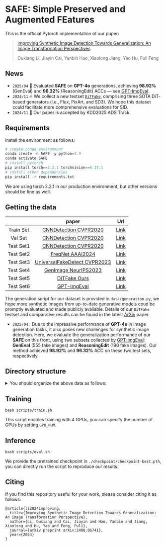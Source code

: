# SAFE:  Simple Preserved and Augmented FEatures

This is the official Pytorch implementation of our paper:

> [Improving Synthetic Image Detection Towards Generalization: An Image Transformation Perspectives](https://arxiv.org/abs/2408.06741)
>
> Ouxiang Li, Jiayin Cai, Yanbin Hao, Xiaolong Jiang, Yao Hu, Fuli Feng

## News

- `2025/04` :memo: Evaluated **SAFE** on **GPT-4o** generations, achieving **98.92%** (GenEval) and **96.32%** (ReasoningEdit) ACCs — see [GPT-ImgEval](#getting-the-data).
- `2024/11` :fire: We collect a new testset [`DiTFake`](https://rec.ustc.edu.cn/share/bb75c2e0-aa6c-11ef-add8-4fbd6e5ad235), comprising three SOTA DiT-based generators (i.e., Flux, PixArt, and SD3). We hope this dataset could facilitate more comprehensive evaluations for SID.
- `2024/11` :tada: Our paper is accepted by KDD2025 ADS Track.

## Requirements

Install the environment as follows:

```python
# create conda environment
conda create -n SAFE -y python=3.9
conda activate SAFE
# install pytorch 
pip install torch==2.2.1 torchvision==0.17.1
# install other dependencies
pip install -r requirements.txt
```

We are using torch 2.2.1 in our production environment, but other versions should be fine as well.

## Getting the data

|             |                            paper                             |                             Url                              |
| :---------: | :----------------------------------------------------------: | :----------------------------------------------------------: |
|  Train Set  | [CNNDetection CVPR2020](https://github.com/PeterWang512/CNNDetection)            | [Link](https://cmu.app.box.com/s/4syr4womrggfin0tsfhxohaec5dh6n48) |
|  Val   Set  | [CNNDetection CVPR2020](https://github.com/PeterWang512/CNNDetection)            | [Link](https://cmu.app.box.com/s/4syr4womrggfin0tsfhxohaec5dh6n48/folder/129187348352) |
|  Test Set1  | [CNNDetection CVPR2020](https://github.com/PeterWang512/CNNDetection)            | [Link](https://cmu.app.box.com/s/4syr4womrggfin0tsfhxohaec5dh6n48/folder/129187348352) |
|  Test Set2  | [FreqNet AAAI2024](https://github.com/chuangchuangtan/FreqNet-DeepfakeDetection) | [Link](https://drive.google.com/drive/folders/11E0Knf9J1qlv2UuTnJSOFUjIIi90czSj?usp=sharing) |
|  Test Set3  | [UniversalFakeDetect CVPR2023](https://github.com/Yuheng-Li/UniversalFakeDetect) | [Link](https://drive.google.com/drive/folders/1nkCXClC7kFM01_fqmLrVNtnOYEFPtWO-?usp=sharing) |
|  Test Set4  | [GenImage NeurIPS2023](https://github.com/GenImage-Dataset/GenImage)             | [Link](https://drive.google.com/drive/folders/1jGt10bwTbhEZuGXLyvrCuxOI0cBqQ1FS) |
|  Test Set5  | [DiTFake Ours](https://github.com/Ouxiang-Li/SAFE)                               | [Link](https://rec.ustc.edu.cn/share/bb75c2e0-aa6c-11ef-add8-4fbd6e5ad235) |
|  Test Set6  | [GPT-ImgEval](https://github.com/PicoTrex/GPT-ImgEval)                           | [Link](https://huggingface.co/datasets/Yejy53/GPT-ImgEval) |

The generation script for our dataset is provided in `data/generation.py`, we hope more synthetic images from up-to-date generative models coud be promptly evaluated and made publicly available. Details of our `DiTFake` testset and comparative results can be found in the latest [ArXiv](https://arxiv.org/abs/2408.06741) paper.

- `2025/04` : Due to the impressive performance of **GPT-4o** in image generation tasks, it also poses new challenges for synthetic image detection. Here, we evaluate the generalization performance of our **SAFE** on this front, using two subsets collected by [GPT-ImgEval](https://github.com/PicoTrex/GPT-ImgEval): **GenEval** (555 fake images) and **ReasoningEdit** (190 fake images). Our method achieved **98.92%** and **96.32%** ACC on these two test sets, respectively.

## Directory structure

<details>
<summary> You should organize the above data as follows: </summary>

```
data/datasets
|-- train_ForenSynths
|   |-- train
|   |   |-- car
|   |   |-- cat
|   |   |-- chair
|   |   |-- horse
|   |-- val
|   |   |-- car
|   |   |-- cat
|   |   |-- chair
|   |   |-- horse
|-- test1_ForenSynths/test
|   |-- biggan
|   |-- cyclegan
|   |-- deepfake
|   |-- gaugan
|   |-- progan
|   |-- stargan
|   |-- stylegan
|   |-- stylegan2
|-- test2_Self-Synthesis/test
|   |-- AttGAN
|   |-- BEGAN
|   |-- CramerGAN
|   |-- InfoMaxGAN
|   |-- MMDGAN
|   |-- RelGAN
|   |-- S3GAN
|   |-- SNGAN
|   |-- STGAN
|-- test3_Ojha/test
|   |-- dalle
|   |-- glide_100_10
|   |-- glide_100_27
|   |-- glide_50_27
|   |-- guided          # Also known as ADM.
|   |-- ldm_100
|   |-- ldm_200
|   |-- ldm_200_cfg
|-- test4_GenImage/test
|   |-- ADM
|   |-- BigGAN
|   |-- Glide
|   |-- Midjourney
|   |-- stable_diffusion_v_1_4
|   |-- stable_diffusion_v_1_5
|   |-- VQDM
|   |-- wukong
|-- test5_DiTFake/test
|   |-- FLUX.1-schnell
|   |-- PixArt-Sigma-XL-2-1024-MS
|   |-- stable-diffusion-3-medium-diffusers
```
</details>

## Training

```
bash scripts/train.sh
```

This script enables training with 4 GPUs, you can specify the number of GPUs by setting `GPU_NUM`.

## Inference

```
bash scripts/eval.sh
```

We provide the pretrained checkpoint in `./checkpoint/checkpoint-best.pth`, you can directly run the script to reproduce our results. 

## Citing
If you find this repository useful for your work, please consider citing it as follows:
```
@article{li2024improving,
  title={Improving Synthetic Image Detection Towards Generalization: An Image Transformation Perspective},
  author={Li, Ouxiang and Cai, Jiayin and Hao, Yanbin and Jiang, Xiaolong and Hu, Yao and Feng, Fuli},
  journal={arXiv preprint arXiv:2408.06741},
  year={2024}
}
```